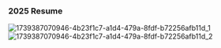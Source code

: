 ### **2025 Resume**




![1739387070946-4b23f1c7-a1d4-479a-8fdf-b72256afb11d_1](https://github.com/user-attachments/assets/5bc94319-e23a-417e-a764-d8f987e56fc0)
![1739387070946-4b23f1c7-a1d4-479a-8fdf-b72256afb11d_2](https://github.com/user-attachments/assets/ade417a3-8d5f-48a6-bc5e-1beb103d184f)
